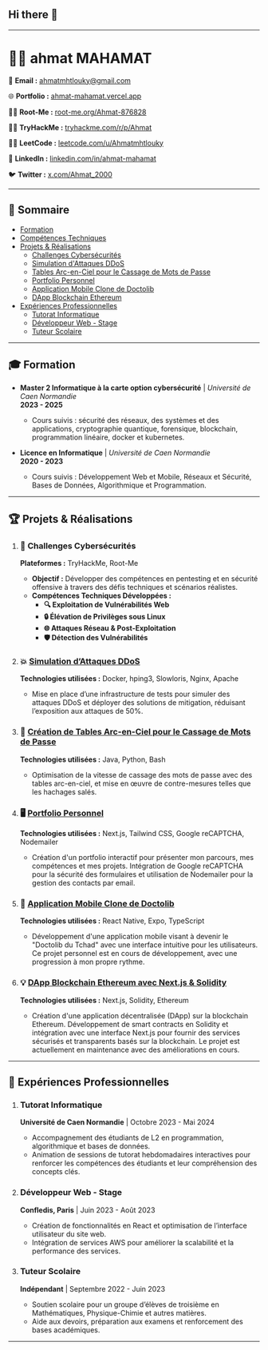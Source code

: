 ## Hi there 👋

---

# 👨‍💻 **ahmat MAHAMAT**


📧 **Email :** [ahmatmhtlouky@gmail.com](mailto:ahmatmhtlouky@gmail.com)

🌐 **Portfolio :** [ahmat-mahamat.vercel.app](https://ahmat-mahamat.vercel.app/)

👨‍💻 **Root-Me :** [root-me.org/Ahmat-876828](https://www.root-me.org/Ahmat-876828)

👨‍💻 **TryHackMe :** [tryhackme.com/r/p/Ahmat](https://tryhackme.com/r/p/Ahmat)

👨‍💻 **LeetCode :** [leetcode.com/u/Ahmatmhtlouky](https://leetcode.com/u/Ahmatmhtlouky/)  

🔗 **LinkedIn :** [linkedin.com/in/ahmat-mahamat](https://www.linkedin.com/in/ahmat-mahamat)  

🐦 **Twitter :** [x.com/Ahmat_2000](https://x.com/Ahmat_2000) 

---

## 📑 **Sommaire**

- [Formation](#-formation)
- [Compétences Techniques](#-compétences-techniques)
- [Projets & Réalisations](#-projets--réalisations)
  - [Challenges Cybersécurités](#-challenges-cybersécurités)
  - [Simulation d'Attaques DDoS](#-simulation-dattaques-ddos)
  - [Tables Arc-en-Ciel pour le Cassage de Mots de Passe](#-création-de-tables-arc-en-ciel-pour-le-cassage-de-mots-de-passe)
  - [Portfolio Personnel](#-portfolio-personnel)
  - [Application Mobile Clone de Doctolib](#-application-mobile-clone-de-doctolib)
  - [DApp Blockchain Ethereum](#-dapp-blockchain-ethereum)
- [Expériences Professionnelles](#-expériences-professionnelles)
  - [Tutorat Informatique](#-tutorat-informatique)
  - [Développeur Web - Stage](#-développeur-web---stage)
  - [Tuteur Scolaire](#-tuteur-scolaire)

---

## 🎓 **Formation**

- **Master 2 Informatique à la carte option cybersécurité** | *Université de Caen Normandie*  
  **2023 - 2025**  
  - Cours suivis : sécurité des réseaux, des systèmes et des applications, cryptographie quantique, forensique, blockchain, programmation linéaire, docker et kubernetes.

- **Licence en Informatique** | *Université de Caen Normandie*  
  **2020 - 2023**  
  - Cours suivis : Développement Web et Mobile, Réseaux et Sécurité, Bases de Données, Algorithmique et Programmation.

---

## 🏆 **Projets & Réalisations**

1. ### 🎯 **Challenges Cybersécurités**
   **Plateformes :** TryHackMe, Root-Me  
   - **Objectif :** Développer des compétences en pentesting et en sécurité offensive à travers des défis techniques et scénarios réalistes.  
   - **Compétences Techniques Développées :**  
      - **🔍 Exploitation de Vulnérabilités Web**  
      - **🔒 Élévation de Privilèges sous Linux**  
      - **🌐 Attaques Réseau & Post-Exploitation**  
      - **🛡️ Détection des Vulnérabilités**  

2. ### 💥 [**Simulation d’Attaques DDoS**](https://github.com/Ahmat-2000/DDOS-attack-with-docker)  
   **Technologies utilisées :** Docker, hping3, Slowloris, Nginx, Apache  
   - Mise en place d’une infrastructure de tests pour simuler des attaques DDoS et déployer des solutions de mitigation, réduisant l’exposition aux attaques de 50%.

3. ### 🔑 [**Création de Tables Arc-en-Ciel pour le Cassage de Mots de Passe**](https://github.com/Ahmat-2000/Rainbow-table)  
   **Technologies utilisées :** Java, Python, Bash  
   - Optimisation de la vitesse de cassage des mots de passe avec des tables arc-en-ciel, et mise en œuvre de contre-mesures telles que les hachages salés.  

4. ### 🖥️ [**Portfolio Personnel**](https://ahmat-mahamat.vercel.app/)  
   **Technologies utilisées :** Next.js, Tailwind CSS, Google reCAPTCHA, Nodemailer  
   - Création d'un portfolio interactif pour présenter mon parcours, mes compétences et mes projets. Intégration de Google reCAPTCHA pour la sécurité des formulaires et utilisation de Nodemailer pour la gestion des contacts par email.

5. ### 📱 <a href="https://github.com/Ahmat-2000/doctolib-clone" target="_blank">Application Mobile Clone de Doctolib</a> 
   **Technologies utilisées :** React Native, Expo, TypeScript
   - Développement d'une application mobile visant à devenir le "Doctolib du Tchad" avec une interface intuitive pour les utilisateurs. Ce projet personnel est en cours de développement, avec une progression à mon propre rythme.

6. ### 💡 [**DApp Blockchain Ethereum avec Next.js & Solidity**](https://collect-crypto.vercel.app/)  
   **Technologies utilisées :** Next.js, Solidity, Ethereum  
   - Création d'une application décentralisée (DApp) sur la blockchain Ethereum. Développement de smart contracts en Solidity et intégration avec une interface Next.js pour fournir des services sécurisés et transparents basés sur la blockchain. Le projet est actuellement en maintenance avec des améliorations en cours.

---

## 📝 **Expériences Professionnelles**

1. ### **Tutorat Informatique**  
   **Université de Caen Normandie** | Octobre 2023 - Mai 2024  
   - Accompagnement des étudiants de L2 en programmation, algorithmique et bases de données.  
   - Animation de sessions de tutorat hebdomadaires interactives pour renforcer les compétences des étudiants et leur compréhension des concepts clés.

2. ### **Développeur Web - Stage**  
   **Confledis, Paris** | Juin 2023 - Août 2023  
   - Création de fonctionnalités en React et optimisation de l’interface utilisateur du site web.  
   - Intégration de services AWS pour améliorer la scalabilité et la performance des services.

3. ### **Tuteur Scolaire**  
   **Indépendant** | Septembre 2022 - Juin 2023  
   - Soutien scolaire pour un groupe d’élèves de troisième en Mathématiques, Physique-Chimie et autres matières.  
   - Aide aux devoirs, préparation aux examens et renforcement des bases académiques.

---
